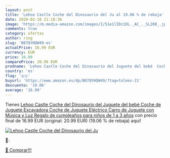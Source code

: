 ```yaml
---
layout: post
title: 'Lehoo Castle Coche del Dinosaurio del Ju al 19.06 % de rebaja'
date: 2020-02-18 21:18:36
image: 'https://m.media-amazon.com/images/I/51e1lIDz1DL._AC_._SL200_.jpg'
comments: true
category: ofertas
author: ring
slug: 'B07QYHQW49-es'
actualPrice: 16.99 EUR
currency: EUR
price: 16.99
comparePrice: 20.99 EUR
prodname: 'Lehoo Castle Coche del Dinosaurio del Juguete del bebé  Coche de Juguete Excavadora  Coche de Juguete Eléctrico  Carro de Juguete con Música y Luz  Regalo de cumpleaños para niños de 1 a 3 años'
country: 'es'
flag: '🇪🇸'
buyurl: 'https://www.amazon.es/dp/B07QYHQW49/?tag=tolees-21'
descuento: '19.06'
average: '16.99'
---
```


Tienes [Lehoo Castle Coche del Dinosaurio del Juguete del bebé  Coche de Juguete Excavadora  Coche de Juguete Eléctrico  Carro de Juguete con Música y Luz  Regalo de cumpleaños para niños de 1 a 3 años](https://www.amazon.es/dp/B07QYHQW49/?tag=tolees-21) con precio final de  16.99 EUR (original: 20.99 EUR) (19.06 %  de rebaja) aqui!

[![Lehoo Castle Coche del Dinosaurio del Ju](https://m.media-amazon.com/images/I/51e1lIDz1DL._AC_._SL200_.jpg)](https://www.amazon.es/dp/B07QYHQW49/?tag=tolees-21)

🔎:


[🛒 Comprar!!!](https://www.amazon.es/dp/B07QYHQW49/?tag=tolees-21)
